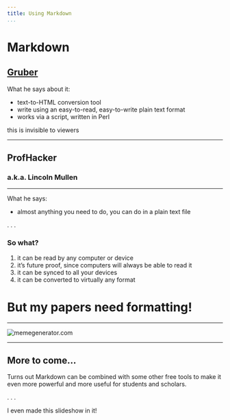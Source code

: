 ```yaml
---
title: Using Markdown
...
```


# Markdown

## [Gruber](http://daringfireball.net/projects/markdown/)

What he says about it:

- text-to-HTML conversion tool
- write using an easy-to-read, easy-to-write plain text format
- works via a script, written in Perl

<div class="notes">
this is invisible to viewers
</div>

-----

## ProfHacker

### a.k.a. Lincoln Mullen

-----

What he says:

- almost anything you need to do, you can do in a plain text file

. . .

### So what?

1. it can be read by any computer or device
1. it’s future proof, since computers will always be able to read it
1. it can be synced to all your devices
1. it can be converted to virtually any format

# But my papers need formatting!

-----

![memegenerator.com](http://cdn.meme.am/instances2/500x/4003550.jpg)

-----

## More to come...

Turns out Markdown can be combined with some other free tools to make it even more powerful and more useful for students and scholars.  



. . .

I even made this slideshow in it!
